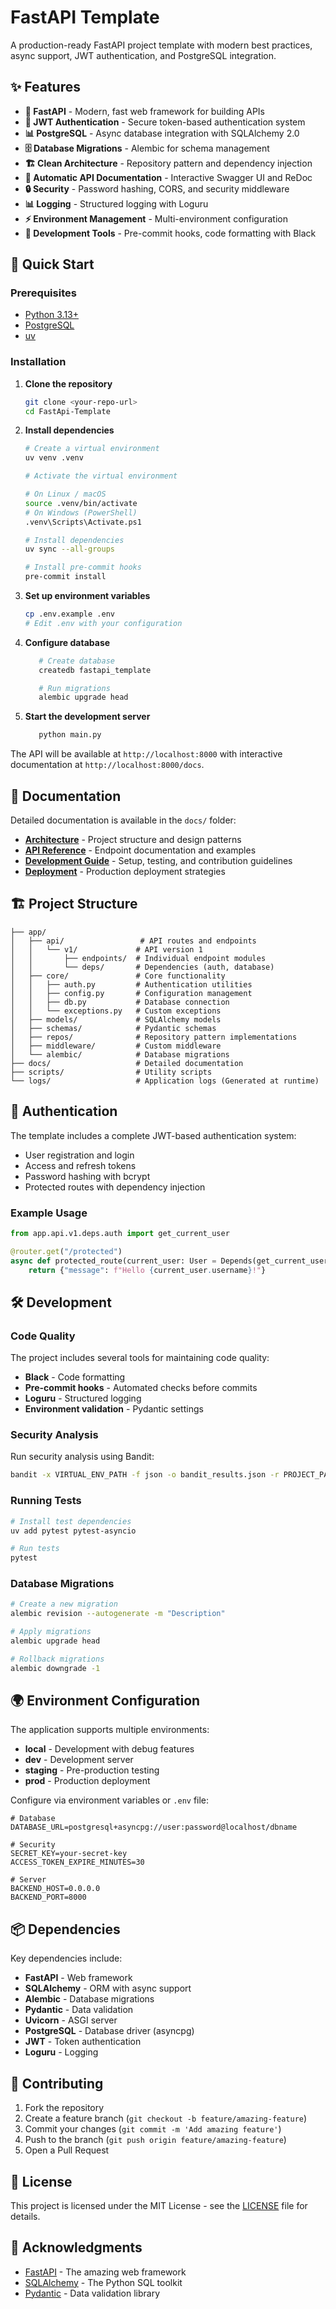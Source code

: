 # FastAPI Template

A production-ready FastAPI project template with modern best practices, async support, JWT authentication, and PostgreSQL integration.

## ✨ Features

- **🚀 FastAPI** - Modern, fast web framework for building APIs
- **🔐 JWT Authentication** - Secure token-based authentication system
- **📊 PostgreSQL** - Async database integration with SQLAlchemy 2.0
- **🗄️ Database Migrations** - Alembic for schema management
- **🏗️ Clean Architecture** - Repository pattern and dependency injection
- **📝 Automatic API Documentation** - Interactive Swagger UI and ReDoc
- **🔒 Security** - Password hashing, CORS, and security middleware
- **📊 Logging** - Structured logging with Loguru
- **⚡ Environment Management** - Multi-environment configuration
- **🧪 Development Tools** - Pre-commit hooks, code formatting with Black

## 🚀 Quick Start

### Prerequisites

- [Python 3.13+](https://www.python.org/downloads/)
- [PostgreSQL](https://www.postgresql.org/download/)
- [uv](https://docs.astral.sh/uv/)

### Installation

1. **Clone the repository**

   ```bash
   git clone <your-repo-url>
   cd FastApi-Template
   ```

2. **Install dependencies**

   ```bash
   # Create a virtual environment
   uv venv .venv

   # Activate the virtual environment

   # On Linux / macOS
   source .venv/bin/activate
   # On Windows (PowerShell)
   .venv\Scripts\Activate.ps1

   # Install dependencies
   uv sync --all-groups

   # Install pre-commit hooks
   pre-commit install
   ```

3. **Set up environment variables**

   ```bash
   cp .env.example .env
   # Edit .env with your configuration
   ```

4. **Configure database**

   ```bash
      # Create database
      createdb fastapi_template

      # Run migrations
      alembic upgrade head
   ```

5. **Start the development server**

   ```bash
      python main.py
   ```

The API will be available at `http://localhost:8000` with interactive documentation at `http://localhost:8000/docs`.

## 📖 Documentation

Detailed documentation is available in the `docs/` folder:

- **[Architecture](docs/architecture.md)** - Project structure and design patterns
- **[API Reference](docs/api.md)** - Endpoint documentation and examples
- **[Development Guide](docs/development.md)** - Setup, testing, and contribution guidelines
- **[Deployment](docs/deployment.md)** - Production deployment strategies

## 🏗️ Project Structure

```text
├── app/
│   ├── api/                 # API routes and endpoints
│   │   └── v1/             # API version 1
│   │       ├── endpoints/  # Individual endpoint modules
│   │       └── deps/       # Dependencies (auth, database)
│   ├── core/               # Core functionality
│   │   ├── auth.py         # Authentication utilities
│   │   ├── config.py       # Configuration management
│   │   ├── db.py           # Database connection
│   │   └── exceptions.py   # Custom exceptions
│   ├── models/             # SQLAlchemy models
│   ├── schemas/            # Pydantic schemas
│   ├── repos/              # Repository pattern implementations
│   ├── middleware/         # Custom middleware
│   └── alembic/            # Database migrations
├── docs/                   # Detailed documentation
├── scripts/                # Utility scripts
└── logs/                   # Application logs (Generated at runtime)
```

## 🔐 Authentication

The template includes a complete JWT-based authentication system:

- User registration and login
- Access and refresh tokens
- Password hashing with bcrypt
- Protected routes with dependency injection

### Example Usage

```python
from app.api.v1.deps.auth import get_current_user

@router.get("/protected")
async def protected_route(current_user: User = Depends(get_current_user)):
    return {"message": f"Hello {current_user.username}!"}
```

## 🛠️ Development

### Code Quality

The project includes several tools for maintaining code quality:

- **Black** - Code formatting
- **Pre-commit hooks** - Automated checks before commits
- **Loguru** - Structured logging
- **Environment validation** - Pydantic settings

### Security Analysis

Run security analysis using Bandit:

```bash
bandit -x VIRTUAL_ENV_PATH -f json -o bandit_results.json -r PROJECT_PATH
```

### Running Tests

```bash
# Install test dependencies
uv add pytest pytest-asyncio

# Run tests
pytest
```

### Database Migrations

```bash
# Create a new migration
alembic revision --autogenerate -m "Description"

# Apply migrations
alembic upgrade head

# Rollback migrations
alembic downgrade -1
```

## 🌍 Environment Configuration

The application supports multiple environments:

- **local** - Development with debug features
- **dev** - Development server
- **staging** - Pre-production testing
- **prod** - Production deployment

Configure via environment variables or `.env` file:

```env
# Database
DATABASE_URL=postgresql+asyncpg://user:password@localhost/dbname

# Security
SECRET_KEY=your-secret-key
ACCESS_TOKEN_EXPIRE_MINUTES=30

# Server
BACKEND_HOST=0.0.0.0
BACKEND_PORT=8000
```

## 📦 Dependencies

Key dependencies include:

- **FastAPI** - Web framework
- **SQLAlchemy** - ORM with async support
- **Alembic** - Database migrations
- **Pydantic** - Data validation
- **Uvicorn** - ASGI server
- **PostgreSQL** - Database driver (asyncpg)
- **JWT** - Token authentication
- **Loguru** - Logging

## 🤝 Contributing

1. Fork the repository
2. Create a feature branch (`git checkout -b feature/amazing-feature`)
3. Commit your changes (`git commit -m 'Add amazing feature'`)
4. Push to the branch (`git push origin feature/amazing-feature`)
5. Open a Pull Request

## 📄 License

This project is licensed under the MIT License - see the [LICENSE](LICENSE) file for details.

## 🙏 Acknowledgments

- [FastAPI](https://fastapi.tiangolo.com/) - The amazing web framework
- [SQLAlchemy](https://sqlalchemy.org/) - The Python SQL toolkit
- [Pydantic](https://pydantic-docs.helpmanual.io/) - Data validation library
